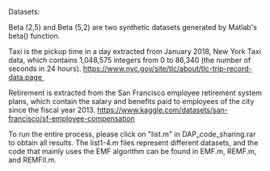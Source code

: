 Datasets: 

Beta (2,5) and Beta (5,2) are two synthetic datasets generated by Matlab's beta() function.

Taxi is the pickup time in a day extracted from January 2018, New York Taxi data, which contains 1,048,575 integers from 0 to 86,340 (the number of seconds in 24 hours). https://www.nyc.gov/site/tlc/about/tlc-trip-record-data.page 

Retirement is extracted from the San Francisco employee retirement system plans, which contain the salary and benefits paid to employees of the city since the fiscal year 2013. https://www.kaggle.com/datasets/san-francisco/sf-employee-compensation

To run the entire process, please click on "list.m" in DAP_code_sharing.rar to obtain all results. The list1-4.m files represent different datasets, and the code that mainly uses the EMF algorithm can be found in EMF.m, REMF.m, and REMFII.m.
